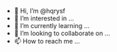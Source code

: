 - 👋 Hi, I’m @hqrysf
- 👀 I’m interested in ...
- 🌱 I’m currently learning ...
- 💞️ I’m looking to collaborate on ...
- 📫 How to reach me ...

<!---
hqrysf/hqrysf is a ✨ special ✨ repository because its `README.md` (this file) appears on your GitHub profile.
You can click the Preview link to take a look at your changes.
--->
